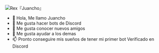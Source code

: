 ![Rex『Juancho』](https://user-images.githubusercontent.com/75599353/118382571-97c9dc80-b5bc-11eb-8e22-9d66f93159d1.gif)
- 👋 Hola, Me llamo Juancho
- 👀 Me gusta hacer bots de Discord
- 🌱 Me gusta conocer nuevos amigos
- 💞️ Me gusta ayudar a los demas
- 📫 Pronto conseguire mis sueños de tener mi primer bot Verificado en Discord
<!---
Juancho5945/Juancho5945 is a ✨ special ✨ repository because its `README.md` (this file) appears on your GitHub profile.
You can click the Preview link to take a look at your changes.
--->
